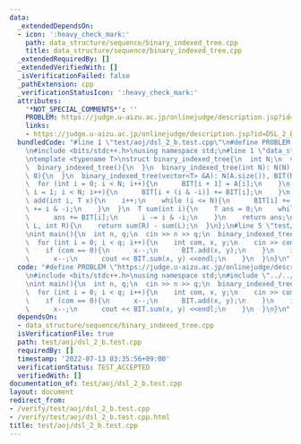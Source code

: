 ```yaml
---
data:
  _extendedDependsOn:
  - icon: ':heavy_check_mark:'
    path: data_structure/sequence/binary_indexed_tree.cpp
    title: data_structure/sequence/binary_indexed_tree.cpp
  _extendedRequiredBy: []
  _extendedVerifiedWith: []
  _isVerificationFailed: false
  _pathExtension: cpp
  _verificationStatusIcon: ':heavy_check_mark:'
  attributes:
    '*NOT_SPECIAL_COMMENTS*': ''
    PROBLEM: https://judge.u-aizu.ac.jp/onlinejudge/description.jsp?id=DSL_2_B
    links:
    - https://judge.u-aizu.ac.jp/onlinejudge/description.jsp?id=DSL_2_B
  bundledCode: "#line 1 \"test/aoj/dsl_2_b.test.cpp\"\n#define PROBLEM \"https://judge.u-aizu.ac.jp/onlinejudge/description.jsp?id=DSL_2_B\"\
    \n#include <bits/stdc++.h>\nusing namespace std;\n#line 1 \"data_structure/sequence/binary_indexed_tree.cpp\"\
    \ntemplate <typename T>\nstruct binary_indexed_tree{\n  int N;\n  vector<T> BIT;\n\
    \  binary_indexed_tree(){\n  }\n  binary_indexed_tree(int N): N(N), BIT(N + 1,\
    \ 0){\n  }\n  binary_indexed_tree(vector<T> &A): N(A.size()), BIT(N + 1){\n  \
    \  for (int i = 0; i < N; i++){\n      BIT[i + 1] = A[i];\n    }\n    for (int\
    \ i = 1; i < N; i++){\n      BIT[i + (i & -i)] += BIT[i];\n    }\n  }\n  void\
    \ add(int i, T x){\n    i++;\n    while (i <= N){\n      BIT[i] += x;\n      i\
    \ += i & -i;\n    }\n  }\n  T sum(int i){\n    T ans = 0;\n    while (i > 0){\n\
    \      ans += BIT[i];\n      i -= i & -i;\n    }\n    return ans;\n  }\n  T sum(int\
    \ L, int R){\n    return sum(R) - sum(L);\n  }\n};\n#line 5 \"test/aoj/dsl_2_b.test.cpp\"\
    \nint main(){\n  int n, q;\n  cin >> n >> q;\n  binary_indexed_tree<int> BIT(n);\n\
    \  for (int i = 0; i < q; i++){\n    int com, x, y;\n    cin >> com >> x >> y;\n\
    \    if (com == 0){\n      x--;\n      BIT.add(x, y);\n    }\n    if (com == 1){\n\
    \      x--;\n      cout << BIT.sum(x, y) <<endl;\n    }\n  }\n}\n"
  code: "#define PROBLEM \"https://judge.u-aizu.ac.jp/onlinejudge/description.jsp?id=DSL_2_B\"\
    \n#include <bits/stdc++.h>\nusing namespace std;\n#include \"../../data_structure/sequence/binary_indexed_tree.cpp\"\
    \nint main(){\n  int n, q;\n  cin >> n >> q;\n  binary_indexed_tree<int> BIT(n);\n\
    \  for (int i = 0; i < q; i++){\n    int com, x, y;\n    cin >> com >> x >> y;\n\
    \    if (com == 0){\n      x--;\n      BIT.add(x, y);\n    }\n    if (com == 1){\n\
    \      x--;\n      cout << BIT.sum(x, y) <<endl;\n    }\n  }\n}\n"
  dependsOn:
  - data_structure/sequence/binary_indexed_tree.cpp
  isVerificationFile: true
  path: test/aoj/dsl_2_b.test.cpp
  requiredBy: []
  timestamp: '2022-07-13 03:35:56+09:00'
  verificationStatus: TEST_ACCEPTED
  verifiedWith: []
documentation_of: test/aoj/dsl_2_b.test.cpp
layout: document
redirect_from:
- /verify/test/aoj/dsl_2_b.test.cpp
- /verify/test/aoj/dsl_2_b.test.cpp.html
title: test/aoj/dsl_2_b.test.cpp
---
```

